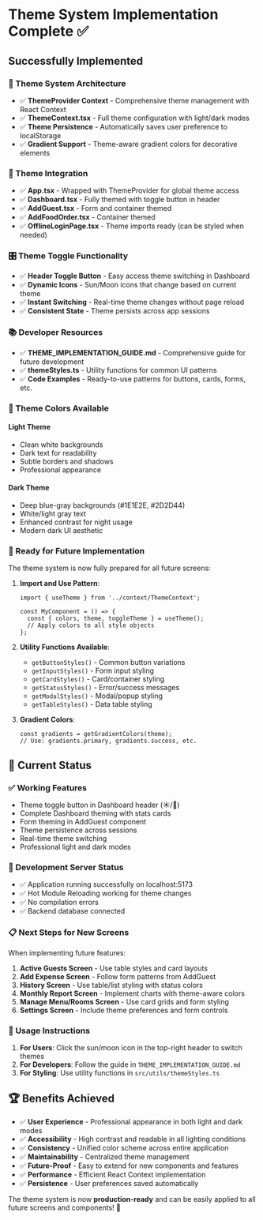 # Theme System Implementation Complete ✅

## Successfully Implemented

### 🎨 Theme System Architecture
- ✅ **ThemeProvider Context** - Comprehensive theme management with React Context
- ✅ **ThemeContext.tsx** - Full theme configuration with light/dark modes
- ✅ **Theme Persistence** - Automatically saves user preference to localStorage
- ✅ **Gradient Support** - Theme-aware gradient colors for decorative elements

### 🔧 Theme Integration
- ✅ **App.tsx** - Wrapped with ThemeProvider for global theme access
- ✅ **Dashboard.tsx** - Fully themed with toggle button in header
- ✅ **AddGuest.tsx** - Form and container themed
- ✅ **AddFoodOrder.tsx** - Container themed
- ✅ **OfflineLoginPage.tsx** - Theme imports ready (can be styled when needed)

### 🎛️ Theme Toggle Functionality
- ✅ **Header Toggle Button** - Easy access theme switching in Dashboard
- ✅ **Dynamic Icons** - Sun/Moon icons that change based on current theme
- ✅ **Instant Switching** - Real-time theme changes without page reload
- ✅ **Consistent State** - Theme persists across app sessions

### 📚 Developer Resources
- ✅ **THEME_IMPLEMENTATION_GUIDE.md** - Comprehensive guide for future development
- ✅ **themeStyles.ts** - Utility functions for common UI patterns
- ✅ **Code Examples** - Ready-to-use patterns for buttons, cards, forms, etc.

### 🎨 Theme Colors Available

#### Light Theme
- Clean white backgrounds
- Dark text for readability
- Subtle borders and shadows
- Professional appearance

#### Dark Theme  
- Deep blue-gray backgrounds (#1E1E2E, #2D2D44)
- White/light gray text
- Enhanced contrast for night usage
- Modern dark UI aesthetic

### 🔧 Ready for Future Implementation

The theme system is now fully prepared for all future screens:

1. **Import and Use Pattern**:
   ```tsx
   import { useTheme } from '../context/ThemeContext';
   
   const MyComponent = () => {
     const { colors, theme, toggleTheme } = useTheme();
     // Apply colors to all style objects
   };
   ```

2. **Utility Functions Available**:
   - `getButtonStyles()` - Common button variations
   - `getInputStyles()` - Form input styling
   - `getCardStyles()` - Card/container styling
   - `getStatusStyles()` - Error/success messages
   - `getModalStyles()` - Modal/popup styling
   - `getTableStyles()` - Data table styling

3. **Gradient Colors**:
   ```tsx
   const gradients = getGradientColors(theme);
   // Use: gradients.primary, gradients.success, etc.
   ```

## 🚀 Current Status

### ✅ Working Features
- Theme toggle button in Dashboard header (☀️/🌙)
- Complete Dashboard theming with stats cards
- Form theming in AddGuest component
- Theme persistence across sessions
- Real-time theme switching
- Professional light and dark modes

### 🔄 Development Server Status
- ✅ Application running successfully on localhost:5173
- ✅ Hot Module Reloading working for theme changes
- ✅ No compilation errors
- ✅ Backend database connected

### 📋 Next Steps for New Screens
When implementing future features:

1. **Active Guests Screen** - Use table styles and card layouts
2. **Add Expense Screen** - Follow form patterns from AddGuest
3. **History Screen** - Use table/list styling with status colors
4. **Monthly Report Screen** - Implement charts with theme-aware colors
5. **Manage Menu/Rooms Screen** - Use card grids and form styling
6. **Settings Screen** - Include theme preferences and form controls

### 🎯 Usage Instructions
1. **For Users**: Click the sun/moon icon in the top-right header to switch themes
2. **For Developers**: Follow the guide in `THEME_IMPLEMENTATION_GUIDE.md`
3. **For Styling**: Use utility functions in `src/utils/themeStyles.ts`

## 🏆 Benefits Achieved
- ✅ **User Experience** - Professional appearance in both light and dark modes
- ✅ **Accessibility** - High contrast and readable in all lighting conditions
- ✅ **Consistency** - Unified color scheme across entire application
- ✅ **Maintainability** - Centralized theme management
- ✅ **Future-Proof** - Easy to extend for new components and features
- ✅ **Performance** - Efficient React Context implementation
- ✅ **Persistence** - User preferences saved automatically

The theme system is now **production-ready** and can be easily applied to all future screens and components! 🎉

